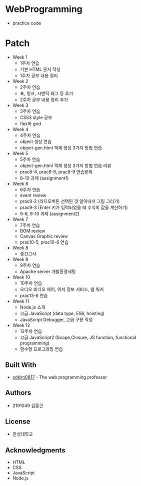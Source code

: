# WebProgramming

* practice code

# Patch
- Week 1
  - 1주차 연습
  - 기본 HTML 문서 작성
  - 1주차 공부 내용 정리
- Week 2
  - 2주차 연습
  - 표, 링크, 시맨틱 태그 등 추가
  - 2주차 공부 내용 정리 추가
- Week 3
  - 3주차 연습
  - CSS3 style 공부
  - flex와 grid 
- Week 4
  - 4주차 연습
  - object 생성 연습
  - object-gen.html 객체 생성 3가지 방법 연습
- Week 5
  - 5주차 연습
  - object-gen.html 객체 생성 3가지 방법 연습 리뷰
  - prac8-4, prac8-6, prac8-9 연습문제
  - 8-10 과제 (assignment1)
- Week 6
  - 6주차 연습
  - event review
  - prac9-2 (라디오버튼 선택된 것 알아내서 그림 그리기)
  - prac9-3 (Enter 키가 입력되었을 때 수식의 값을 계산하기)
  - 9-6, 9-10 과제 (assignment2)
- Week 7
  - 7주차 연습
  - BOM review
  - Canvas Graphic review
  - prac10-5, prac10-6 연습
- Week 8
  - 중간고사
- Week 9
  - 9주차 연습
  - Apache server 개발환경세팅
- Week 10
  - 10주차 연습
  - 오디오 비디오 제어, 위치 정보 서비스, 웹 워커
  - prac13-6 연습
- Week 11
  - Node.js 소개
  - 고급 JavaScript (data type, ES6, hoisting)
  - JavaScript Debugger, 고급 구문 작성
- Week 12
  - 12주차 연습
  - 고급 JavaScript2 (Scope,Closure, JS function, functional programming)
  - 함수형 프로그래밍 연습

## Built With

* [sdkim0817](https://github.com/sdkim0817) - The web programming professor

## Authors

* 2191049 김홍근


## License

* 한성대학교

## Acknowledgments

* HTML
* CSS
* JavaScript
* Node.js

